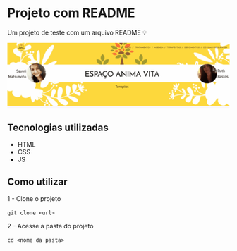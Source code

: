 # Projeto com README
Um projeto de teste com um arquivo README 💡

[<img src="./animacao-teste.gif" alt="gif da tela inicial do projeto">](https://google.com.br)

## Tecnologias utilizadas
- HTML
- CSS
- JS

## Como utilizar

1 - Clone o projeto

``` git clone <url> ```

2 - Acesse a pasta do projeto

``` cd <nome da pasta> ```